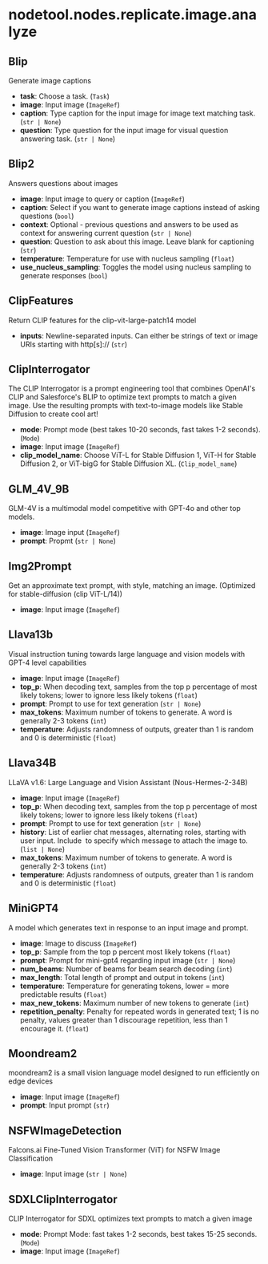 # nodetool.nodes.replicate.image.analyze

## Blip

Generate image captions

- **task**: Choose a task. (`Task`)
- **image**: Input image (`ImageRef`)
- **caption**: Type caption for the input image for image text matching task. (`str | None`)
- **question**: Type question for the input image for visual question answering task. (`str | None`)

## Blip2

Answers questions about images

- **image**: Input image to query or caption (`ImageRef`)
- **caption**: Select if you want to generate image captions instead of asking questions (`bool`)
- **context**: Optional - previous questions and answers to be used as context for answering current question (`str | None`)
- **question**: Question to ask about this image. Leave blank for captioning (`str`)
- **temperature**: Temperature for use with nucleus sampling (`float`)
- **use_nucleus_sampling**: Toggles the model using nucleus sampling to generate responses (`bool`)

## ClipFeatures

Return CLIP features for the clip-vit-large-patch14 model

- **inputs**: Newline-separated inputs. Can either be strings of text or image URIs starting with http[s]:// (`str`)

## ClipInterrogator

The CLIP Interrogator is a prompt engineering tool that combines OpenAI's CLIP and Salesforce's BLIP to optimize text prompts to match a given image. Use the resulting prompts with text-to-image models like Stable Diffusion to create cool art!

- **mode**: Prompt mode (best takes 10-20 seconds, fast takes 1-2 seconds). (`Mode`)
- **image**: Input image (`ImageRef`)
- **clip_model_name**: Choose ViT-L for Stable Diffusion 1, ViT-H for Stable Diffusion 2, or ViT-bigG for Stable Diffusion XL. (`Clip_model_name`)

## GLM_4V_9B

GLM-4V is a multimodal model competitive with GPT-4o and other top models.

- **image**: Image input (`ImageRef`)
- **prompt**: Propmt (`str | None`)

## Img2Prompt

Get an approximate text prompt, with style, matching an image.  (Optimized for stable-diffusion (clip ViT-L/14))

- **image**: Input image (`ImageRef`)

## Llava13b

Visual instruction tuning towards large language and vision models with GPT-4 level capabilities

- **image**: Input image (`ImageRef`)
- **top_p**: When decoding text, samples from the top p percentage of most likely tokens; lower to ignore less likely tokens (`float`)
- **prompt**: Prompt to use for text generation (`str | None`)
- **max_tokens**: Maximum number of tokens to generate. A word is generally 2-3 tokens (`int`)
- **temperature**: Adjusts randomness of outputs, greater than 1 is random and 0 is deterministic (`float`)

## Llava34B

LLaVA v1.6: Large Language and Vision Assistant (Nous-Hermes-2-34B)

- **image**: Input image (`ImageRef`)
- **top_p**: When decoding text, samples from the top p percentage of most likely tokens; lower to ignore less likely tokens (`float`)
- **prompt**: Prompt to use for text generation (`str | None`)
- **history**: List of earlier chat messages, alternating roles, starting with user input. Include <image> to specify which message to attach the image to. (`list | None`)
- **max_tokens**: Maximum number of tokens to generate. A word is generally 2-3 tokens (`int`)
- **temperature**: Adjusts randomness of outputs, greater than 1 is random and 0 is deterministic (`float`)

## MiniGPT4

A model which generates text in response to an input image and prompt.

- **image**: Image to discuss (`ImageRef`)
- **top_p**: Sample from the top p percent most likely tokens (`float`)
- **prompt**: Prompt for mini-gpt4 regarding input image (`str | None`)
- **num_beams**: Number of beams for beam search decoding (`int`)
- **max_length**: Total length of prompt and output in tokens (`int`)
- **temperature**: Temperature for generating tokens, lower = more predictable results (`float`)
- **max_new_tokens**: Maximum number of new tokens to generate (`int`)
- **repetition_penalty**: Penalty for repeated words in generated text; 1 is no penalty, values greater than 1 discourage repetition, less than 1 encourage it. (`float`)

## Moondream2

moondream2 is a small vision language model designed to run efficiently on edge devices

- **image**: Input image (`ImageRef`)
- **prompt**: Input prompt (`str`)

## NSFWImageDetection

Falcons.ai Fine-Tuned Vision Transformer (ViT) for NSFW Image Classification

- **image**: Input image (`str | None`)

## SDXLClipInterrogator

CLIP Interrogator for SDXL optimizes text prompts to match a given image

- **mode**: Prompt Mode: fast takes 1-2 seconds, best takes 15-25 seconds. (`Mode`)
- **image**: Input image (`ImageRef`)


